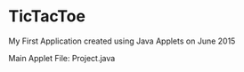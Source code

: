 # TicTacToe

My First Application created using Java Applets on June 2015

Main Applet File: Project.java
